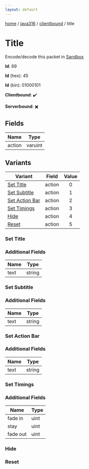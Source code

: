 ```yaml
---
layout: default
---
```


[home](/)  /  [java316](/protocol/java316)  /  [clientbound](/protocol/java316/clientbound)  /  title

# Title

Encode/decode this packet in [Sandbox](../../../sandbox/java316#Clientbound.Title)

**Id**: 69

**Id** (hex): 45

**Id** (bin): 01000101

**Clientbound**: ✔️

**Serverbound**: ✖️

## Fields

Name | Type
---|---
action | varuint

## Variants

Variant | Field | Value
---|---|:---:
[Set Title](#set_title) | action | 0
[Set Subtitle](#set_subtitle) | action | 1
[Set Action Bar](#set_action_bar) | action | 2
[Set Timings](#set_timings) | action | 3
[Hide](#hide) | action | 4
[Reset](#reset) | action | 5

### Set Title

### Additional Fields

Name | Type
---|---
text | string

### Set Subtitle

### Additional Fields

Name | Type
---|---
text | string

### Set Action Bar

### Additional Fields

Name | Type
---|---
text | string

### Set Timings

### Additional Fields

Name | Type
---|---
fade in | uint
stay | uint
fade out | uint

### Hide

### Reset
